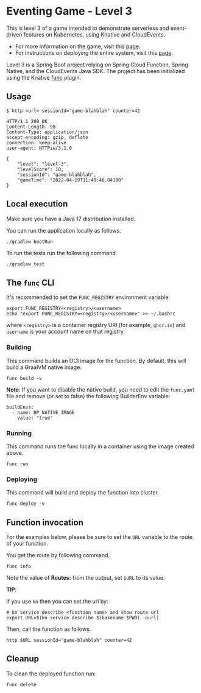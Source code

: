# Eventing Game - Level 3

This is level 3 of a game intended to demonstrate serverless and event-driven features on Kubernetes, using Knative and CloudEvents.

* For more information on the game, visit this [page](https://github.com/salaboy/from-monolith-to-k8s/tree/main/game).
* For instructions on deploying the entire system, visit this [page](https://github.com/ThomasVitale/eventing-game).

Level 3 is a Spring Boot project relying on Spring Cloud Function, Spring Native, and the CloudEvents Java SDK. The project
has been initialized using the Knative [func](https://github.com/knative-sandbox/kn-plugin-func) plugin.

## Usage

```shell
$ http <url> sessionId="game-blahblah" counter=42

HTTP/1.1 200 OK
Content-Length: 98
Content-Type: application/json
accept-encoding: gzip, deflate
connection: keep-alive
user-agent: HTTPie/3.1.0

{
    "level": "level-3",
    "levelScore": 10,
    "sessionId": "game-blahblah",
    "gameTime": "2022-04-19T11:40:46.04108"
}
```

## Local execution

Make sure you have a Java 17 distribution installed.

You can run the application locally as follows.

```shell
./gradlew bootRun
```

To run the tests run the following command.

```shell
./gradlew test
```

## The `func` CLI

It's recommended to set the `FUNC_REGISTRY` environment variable.

```shell script
export FUNC_REGISTRY=<registry>/<username>
echo "export FUNC_REGISTRY=<registry>/<username>" >> ~/.bashrc
```

where `<registry>` is a container registry URI (for example, `ghcr.io`) and `username` is your account name on
that registry.

### Building

This command builds an OCI image for the function. By default, this will build a GraalVM native image.

```shell
func build -v
```

**Note**: If you want to disable the native build, you need to edit the `func.yaml` file and
remove (or set to false) the following BuilderEnv variable:
```
buildEnvs:
  - name: BP_NATIVE_IMAGE
    value: "true"
```

### Running

This command runs the func locally in a container using the image created above.

```shell
func run
```

### Deploying

This command will build and deploy the function into cluster.

```shell
func deploy -v
```

## Function invocation

For the examples below, please be sure to set the `URL` variable to the route of your function.

You get the route by following command.

```shell script
func info
```

Note the value of **Routes:** from the output, set `$URL` to its value.

__TIP__:

If you use `kn` then you can set the url by:

```shell script
# kn service describe <function name> and show route url
export URL=$(kn service describe $(basename $PWD) -ourl)
```

Then, call the function as follows.

```shell script
http $URL sessionId="game-blahblah" counter=42
```

## Cleanup

To clean the deployed function run:

```shell
func delete
```
